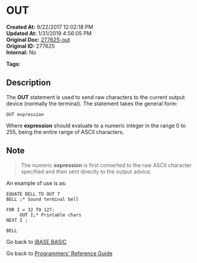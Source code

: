 # OUT

**Created At:** 9/22/2017 12:02:18 PM  
**Updated At:** 1/31/2019 4:56:05 PM  
**Original Doc:** [277625-out](https://docs.jbase.com/36868-jbase-basic/277625-out)  
**Original ID:** 277625  
**Internal:** No  

**Tags:**
<badge text='output' vertical='middle' />
<badge text='terminal' vertical='middle' />

## Description

The **OUT** statement is used to send raw characters to the current output device (normally the terminal). The statement takes the general form:

```
OUT expression
```

Where **expression** should evaluate to a numeric integer in the range 0 to 255, being the entire range of ASCII characters.

## Note

> The numeric **expression** is first converted to the raw ASCII character specified and then sent directly to the output advice.

An example of use is as:

```
EQUATE BELL TO OUT 7
BELL ;* Sound terminal bell

FOR I = 32 TO 127;
     OUT I;* Printable chars
NEXT I ;

BELL
```

Go back to [jBASE BASIC](./../README.md)

Go back to [Programmers' Reference Guide](./../../reference-guides/jbc/README.md)
